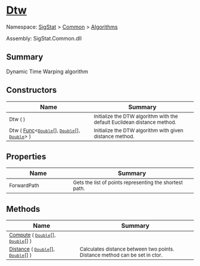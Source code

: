 # [Dtw](./Dtw.md)

Namespace: [SigStat]() > [Common](./../README.md) > [Algorithms](./README.md)

Assembly: SigStat.Common.dll

## Summary
Dynamic Time Warping algorithm

## Constructors

| Name | Summary | 
| --- | --- | 
| <sub>Dtw (  )</sub><img width=80>| <sub>Initialize the DTW algorithm with the default Euclidean distance method.</sub>| <br>
| <sub>Dtw ( [Func](https://docs.microsoft.com/en-us/dotnet/api/System.Func-3)\<[`Double`](https://docs.microsoft.com/en-us/dotnet/api/System.Double)[], [`Double`](https://docs.microsoft.com/en-us/dotnet/api/System.Double)[], [`Double`](https://docs.microsoft.com/en-us/dotnet/api/System.Double)> )</sub><img width=80>| <sub>Initialize the DTW algorithm with given distance method.</sub>| <br>


## Properties

| Name | Summary | 
| --- | --- | 
| <sub>ForwardPath</sub><img width=80>| <sub>Gets the list of points representing the shortest path.</sub>| <br>


## Methods

| Name | Summary | 
| --- | --- | 
| <sub>[Compute](./Methods/Dtw-100664204.md) ( [`Double`](https://docs.microsoft.com/en-us/dotnet/api/System.Double)[], [`Double`](https://docs.microsoft.com/en-us/dotnet/api/System.Double)[] )</sub><img width=80>| <sub></sub>| <br>
| <sub>[Distance](./Methods/Dtw-100664205.md) ( [`Double`](https://docs.microsoft.com/en-us/dotnet/api/System.Double)[], [`Double`](https://docs.microsoft.com/en-us/dotnet/api/System.Double)[] )</sub><img width=80>| <sub>Calculates distance between two points.  Distance method can be set in ctor.</sub>| <br>


